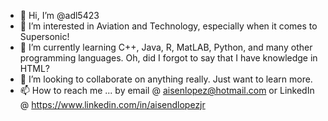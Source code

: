 - 👋 Hi, I’m @adl5423
- 👀 I’m interested in Aviation and Technology, especially when it comes to Supersonic!
- 🌱 I’m currently learning C++, Java, R, MatLAB, Python, and many other programming languages. Oh, did I forgot to say that I have
    knowledge in HTML?
- 💞️ I’m looking to collaborate on anything really. Just want to learn more. 
- 📫 How to reach me ... by email @ aisenlopez@hotmail.com or LinkedIn @ https://www.linkedin.com/in/aisendlopezjr


